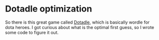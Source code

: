 # Dotadle optimization

So there is this great game called [Dotadle](https://dotadle.net), which is
basically wordle for dota heroes. I got curious about what is the optimal first
guess, so I wrote some code to figure it out.
